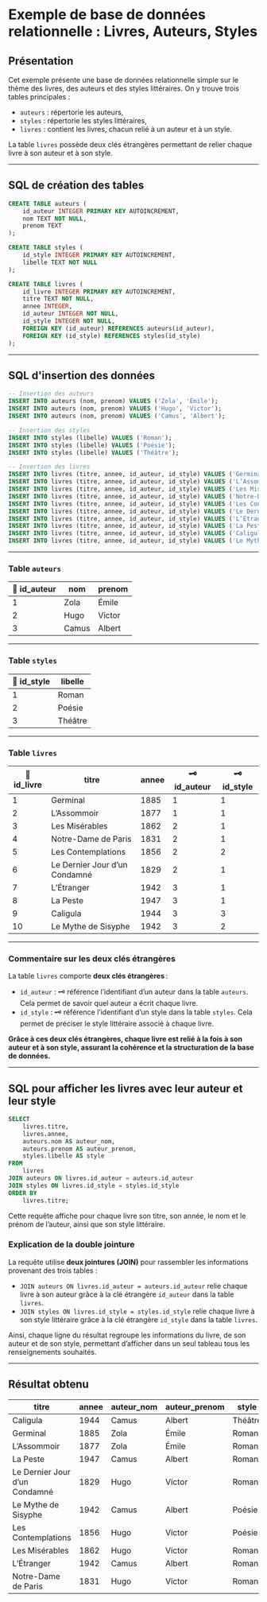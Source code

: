 # Exemple de base de données relationnelle : Livres, Auteurs, Styles

## Présentation

Cet exemple présente une base de données relationnelle simple sur le thème des livres, des auteurs et des styles littéraires. On y trouve trois tables principales :

* `auteurs` : répertorie les auteurs,
* `styles` : répertorie les styles littéraires,
* `livres` : contient les livres, chacun relié à un auteur et à un style.

La table `livres` possède deux clés étrangères permettant de relier chaque livre à son auteur et à son style.

---

## SQL de création des tables

```sql
CREATE TABLE auteurs (
    id_auteur INTEGER PRIMARY KEY AUTOINCREMENT,
    nom TEXT NOT NULL,
    prenom TEXT
);

CREATE TABLE styles (
    id_style INTEGER PRIMARY KEY AUTOINCREMENT,
    libelle TEXT NOT NULL
);

CREATE TABLE livres (
    id_livre INTEGER PRIMARY KEY AUTOINCREMENT,
    titre TEXT NOT NULL,
    annee INTEGER,
    id_auteur INTEGER NOT NULL,
    id_style INTEGER NOT NULL,
    FOREIGN KEY (id_auteur) REFERENCES auteurs(id_auteur),
    FOREIGN KEY (id_style) REFERENCES styles(id_style)
);
```

---

## SQL d'insertion des données

```sql
-- Insertion des auteurs
INSERT INTO auteurs (nom, prenom) VALUES ('Zola', 'Émile');
INSERT INTO auteurs (nom, prenom) VALUES ('Hugo', 'Victor');
INSERT INTO auteurs (nom, prenom) VALUES ('Camus', 'Albert');

-- Insertion des styles
INSERT INTO styles (libelle) VALUES ('Roman');
INSERT INTO styles (libelle) VALUES ('Poésie');
INSERT INTO styles (libelle) VALUES ('Théâtre');

-- Insertion des livres
INSERT INTO livres (titre, annee, id_auteur, id_style) VALUES ('Germinal', 1885, 1, 1);
INSERT INTO livres (titre, annee, id_auteur, id_style) VALUES ('L’Assommoir', 1877, 1, 1);
INSERT INTO livres (titre, annee, id_auteur, id_style) VALUES ('Les Misérables', 1862, 2, 1);
INSERT INTO livres (titre, annee, id_auteur, id_style) VALUES ('Notre-Dame de Paris', 1831, 2, 1);
INSERT INTO livres (titre, annee, id_auteur, id_style) VALUES ('Les Contemplations', 1856, 2, 2);
INSERT INTO livres (titre, annee, id_auteur, id_style) VALUES ('Le Dernier Jour d’un Condamné', 1829, 2, 1);
INSERT INTO livres (titre, annee, id_auteur, id_style) VALUES ('L’Étranger', 1942, 3, 1);
INSERT INTO livres (titre, annee, id_auteur, id_style) VALUES ('La Peste', 1947, 3, 1);
INSERT INTO livres (titre, annee, id_auteur, id_style) VALUES ('Caligula', 1944, 3, 3);
INSERT INTO livres (titre, annee, id_auteur, id_style) VALUES ('Le Mythe de Sisyphe', 1942, 3, 2);
```

---

### Table `auteurs`

| **🔑 id\_auteur** | nom   | prenom |
| ----------------- | ----- | ------ |
| 1                 | Zola  | Émile  |
| 2                 | Hugo  | Victor |
| 3                 | Camus | Albert |

---

### Table `styles`

| **🔑 id\_style** | libelle |
| ---------------- | ------- |
| 1                | Roman   |
| 2                | Poésie  |
| 3                | Théâtre |

---

### Table `livres`

| **🔑 id\_livre** | titre                         | annee | 🗝️ id\_auteur | 🗝️ id\_style |
| ---------------- | ----------------------------- | ----- | -------------- | ------------- |
| 1                | Germinal                      | 1885  | 1              | 1             |
| 2                | L’Assommoir                   | 1877  | 1              | 1             |
| 3                | Les Misérables                | 1862  | 2              | 1             |
| 4                | Notre-Dame de Paris           | 1831  | 2              | 1             |
| 5                | Les Contemplations            | 1856  | 2              | 2             |
| 6                | Le Dernier Jour d’un Condamné | 1829  | 2              | 1             |
| 7                | L’Étranger                    | 1942  | 3              | 1             |
| 8                | La Peste                      | 1947  | 3              | 1             |
| 9                | Caligula                      | 1944  | 3              | 3             |
| 10               | Le Mythe de Sisyphe           | 1942  | 3              | 2             |

---

### Commentaire sur les deux clés étrangères

La table `livres` comporte **deux clés étrangères** :

* `id_auteur` : 🗝️ référence l’identifiant d’un auteur dans la table `auteurs`.
  Cela permet de savoir quel auteur a écrit chaque livre.
* `id_style` : 🗝️ référence l’identifiant d’un style dans la table `styles`.
  Cela permet de préciser le style littéraire associé à chaque livre.

**Grâce à ces deux clés étrangères, chaque livre est relié à la fois à son auteur et à son style, assurant la cohérence et la structuration de la base de données.**

---

## SQL pour afficher les livres avec leur auteur et leur style

```sql
SELECT
    livres.titre,
    livres.annee,
    auteurs.nom AS auteur_nom,
    auteurs.prenom AS auteur_prenom,
    styles.libelle AS style
FROM
    livres
JOIN auteurs ON livres.id_auteur = auteurs.id_auteur
JOIN styles ON livres.id_style = styles.id_style
ORDER BY
    livres.titre;
```

Cette requête affiche pour chaque livre son titre, son année, le nom et le prénom de l’auteur, ainsi que son style littéraire.

### Explication de la double jointure

La requête utilise **deux jointures (JOIN)** pour rassembler les informations provenant des trois tables :

* `JOIN auteurs ON livres.id_auteur = auteurs.id_auteur` relie chaque livre à son auteur grâce à la clé étrangère `id_auteur` dans la table `livres`.
* `JOIN styles ON livres.id_style = styles.id_style` relie chaque livre à son style littéraire grâce à la clé étrangère `id_style` dans la table `livres`.

Ainsi, chaque ligne du résultat regroupe les informations du livre, de son auteur et de son style, permettant d’afficher dans un seul tableau tous les renseignements souhaités.

---

## Résultat obtenu

| titre                         | annee | auteur\_nom | auteur\_prenom | style   |
| ----------------------------- | ----- | ----------- | -------------- | ------- |
| Caligula                      | 1944  | Camus       | Albert         | Théâtre |
| Germinal                      | 1885  | Zola        | Émile          | Roman   |
| L’Assommoir                   | 1877  | Zola        | Émile          | Roman   |
| La Peste                      | 1947  | Camus       | Albert         | Roman   |
| Le Dernier Jour d’un Condamné | 1829  | Hugo        | Victor         | Roman   |
| Le Mythe de Sisyphe           | 1942  | Camus       | Albert         | Poésie  |
| Les Contemplations            | 1856  | Hugo        | Victor         | Poésie  |
| Les Misérables                | 1862  | Hugo        | Victor         | Roman   |
| L’Étranger                    | 1942  | Camus       | Albert         | Roman   |
| Notre-Dame de Paris           | 1831  | Hugo        | Victor         | Roman   |
